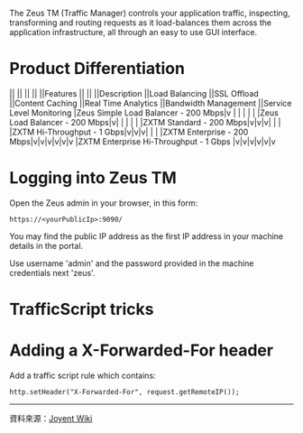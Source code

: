 The Zeus TM (Traffic Manager) controls your application traffic, inspecting, transforming and routing requests as it load-balances them across the application infrastructure, all through an easy to use GUI interface.



Product Differentiation
===

|| || || || ||Features || ||
||Description	||Load Balancing	||SSL Offload	||Content Caching	||Real Time Analytics	||Bandwidth Management	||Service Level Monitoring
|﻿Zeus Simple Load Balancer - 200 Mbps|v	| | | | |
|Zeus Load Balancer - 200 Mbps|v| | | | |
|ZXTM Standard   - 200 Mbps|v|v|v| | |
|ZXTM Hi-Throughput - 1 Gbps|v|v|v| | |
|ZXTM Enterprise - 200 Mbps|v|v|v|v|v|v
|ZXTM Enterprise Hi-Throughput - 1 Gbps	|v|v|v|v|v|v

Logging into Zeus TM
===
Open the Zeus admin in your browser, in this form:



```
https://<yourPublicIp>:9090/
```



You may find the public IP address as the first IP address in your machine details in the portal.

Use username 'admin' and the password provided in the machine credentials next 'zeus'.

TrafficScript tricks
===
Adding a X-Forwarded-For header
===
Add a traffic script rule which contains:



```
http.setHeader("X-Forwarded-For", request.getRemoteIP());
```







----
資料來源：[Joyent Wiki](http://wiki.joyent.com/display/www/Documentation+Home)
